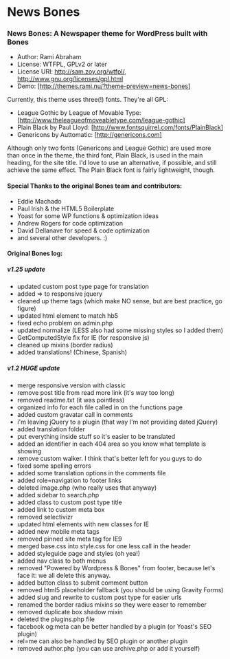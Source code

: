 News Bones
==========
### News Bones: A Newspaper theme for WordPress built with Bones

- Author: Rami Abraham
- License: WTFPL, GPLv2 or later
- License URI: http://sam.zoy.org/wtfpl/, http://www.gnu.org/licenses/gpl.html
- Demo: [http://themes.rami.nu/?theme-preview=news-bones]

Currently, this theme uses three(!) fonts. They're all GPL:
- League Gothic by League of Movable Type: [http://www.theleagueofmoveabletype.com/league-gothic]
- Plain Black by Paul Lloyd: [http://www.fontsquirrel.com/fonts/PlainBlack]
- Genericons by Auttomatic: [http://genericons.com]

Although only two fonts (Genericons and League Gothic) are used more than once in the theme, the third font, Plain Black,
is used in the main heading, for the site title. I'd love to use an alternative, if possible, and still achieve the same
effect. The Plain Black font is fairly lightweight, though.


#### Special Thanks to the original Bones team and contributors:
* Eddie Machado
* Paul Irish & the HTML5 Boilerplate
* Yoast for some WP functions & optimization ideas
* Andrew Rogers for code optimization
* David Dellanave for speed & code optimization
* and several other developers. :)


#### Original Bones log:


##### v1.25 update
- updated custom post type page for translation
- added => to responsive jquery
- cleaned up theme tags (which make NO sense, but are best practice, go figure)
- updated html element to match hb5
- fixed echo problem on admin.php
- updated normalize (LESS also had some missing styles so I added them)
- GetComputedStyle fix for IE (for responsive js)
- cleaned up mixins (border radius)
- added translations! (Chinese, Spanish)

##### v1.2 HUGE update
- merge responsive version with classic
- remove post title from read more link (it's way too long)
- removed readme.txt (it was pointless)
- organized info for each file called in on the functions page
- added custom gravatar call in comments
- i'm leaving jQuery to a plugin (that way I'm not providing dated jQuery)
- added translation folder
- put everything inside stuff so it's easier to be translated
- added an identifier in each 404 area so you know what template is showing
- remove custom walker. I think that's better left for you guys to do
- fixed some spelling errors
- added some translation options in the comments file
- added role=navigation to footer links
- deleted image.php (who really uses that anyway)
- added sidebar to search.php
- added class to custom post type title
- added link to custom meta box
- removed selectivizr
-  updated html elements with new classes for IE
- added new mobile meta tags
- removed pinned site meta tag for IE9
- merged base.css into style.css for one less call in the header
- added styleguide page and styles (oh yea!)
- added nav class to both menus
- removed "Powered by Wordpress & Bones" from footer, because let's face it: we all delete this anyway.
- added button class to submit comment button
- removed html5 placeholder fallback (you should be using Gravity Forms)
- added slug and rewrite to custom post type for easier urls
- renamed the border radius mixins so they were easer to remember
- removed duplicate box shadow mixin
- deleted the plugins.php file
- facebook og:meta can be better handled by a plugin (or Yoast's SEO plugin)
- rel=me can also be handled by SEO plugin or another plugin
- removed author.php (you can use archive.php or add it yourself)
